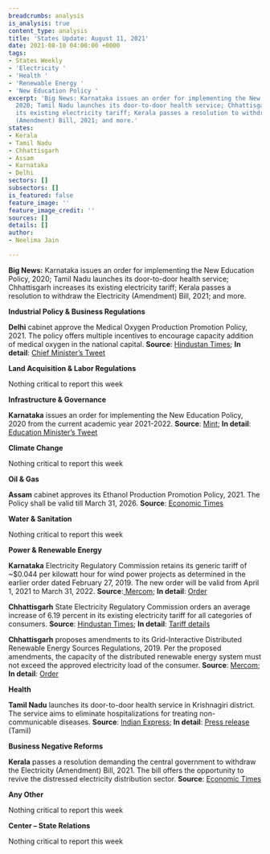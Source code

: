 ```yaml
---
breadcrumbs: analysis
is_analysis: true
content_type: analysis
title: 'States Update: August 11, 2021'
date: 2021-08-10 04:00:00 +0000
tags:
- States Weekly
- 'Electricity '
- 'Health '
- 'Renewable Energy '
- 'New Education Policy '
excerpt: 'Big News: Karnataka issues an order for implementing the New Education Policy,
  2020; Tamil Nadu launches its door-to-door health service; Chhattisgarh increases
  its existing electricity tariff; Kerala passes a resolution to withdraw the Electricity
  (Amendment) Bill, 2021; and more.'
states:
- Kerala
- Tamil Nadu
- Chhattisgarh
- Assam
- Karnataka
- Delhi
sectors: []
subsectors: []
is_featured: false
feature_image: ''
feature_image_credit: ''
sources: []
details: []
author:
- Neelima Jain

---
```

**Big News:** Karnataka issues an order for implementing the New Education Policy, 2020; Tamil Nadu launches its door-to-door health service; Chhattisgarh increases its existing electricity tariff; Kerala passes a resolution to withdraw the Electricity (Amendment) Bill, 2021; and more.

**Industrial Policy & Business Regulations**

**Delhi** cabinet approve the Medical Oxygen Production Promotion Policy, 2021. The policy offers multiple incentives to encourage capacity addition of medical oxygen in the national capital. **Source**: [Hindustan Times](https://www.hindustantimes.com/cities/others/covid19-delhi-cabinet-approves-policy-to-make-city-oxygen-selfreliant-101628015492187.html); **In detail**: [Chief Minister’s Tweet](https://twitter.com/ArvindKejriwal/status/1422459391064739842?s=20)

**Land Acquisition & Labor Regulations**

Nothing critical to report this week

**Infrastructure & Governance**

**Karnataka** issues an order for implementing the New Education Policy, 2020 from the current academic year 2021-2022. **Source**: [Mint](https://www.livemint.com/news/india/karnataka-becomes-first-state-to-issue-order-implementing-nep-2020-minister-11628380103297.html); **In detail**: [Education Minister’s Tweet](https://twitter.com/drashwathcn/status/1424730187715911685?s=20)

**Climate Change**

Nothing critical to report this week

**Oil & Gas**

**Assam** cabinet approves its Ethanol Production Promotion Policy, 2021. The Policy shall be valid till March 31, 2026. **Source**: [Economic Times](https://energy.economictimes.indiatimes.com/news/oil-and-gas/assam-government-approves-ethanol-production-promotion-policy/85088848)

**Water & Sanitation**

Nothing critical to report this week

**Power & Renewable Energy**

**Karnataka** Electricity Regulatory Commission retains its generic tariff of \~$0.044 per kilowatt hour for wind power projects as determined in the earlier order dated February 27, 2019. The new order will be valid from April 1, 2021 to March 31, 2022. **Source**:[ Mercom](https://mercomindia.com/karnataka-retains-generic-tariff-for-wind-projects/); **In detail**: [Order](https://karunadu.karnataka.gov.in/kerc/Documents/Determination%20of%20Generic%20Tariff%20for%20wind%20Power%20Project%20for%20FY%202020-21.pdf)

**Chhattisgarh** State Electricity Regulatory Commission orders an average increase of 6.19 percent in its existing electricity tariff for all categories of consumers. **Source**: [Hindustan Times](https://www.hindustantimes.com/cities/others/chhattisgarh-announces-6-19-hike-in-power-tariff-101628054619062.html); **In detail**: [Tariff details](http://www.cserc.gov.in/upload/upload_news/02-08-2021_16279086691.pdf)

**Chhattisgarh** proposes amendments to its Grid-Interactive Distributed Renewable Energy Sources Regulations, 2019. Per the proposed amendments, the capacity of the distributed renewable energy system must not exceed the approved electricity load of the consumer. **Source**: [Mercom](https://mercomindia.com/chhattisgarh-net-metering-distributed-renewable-systems-500-kw/); **In detail**: [Order](http://www.cserc.gov.in/upload/upload_news/05-08-2021_16281633561.pdf)

**Health**

**Tamil Nadu** launches its door-to-door health service in Krishnagiri district. The service aims to eliminate hospitalizations for treating non-communicable diseases. **Source**: [Indian Express](https://indianexpress.com/article/cities/chennai/mk-stalin-launches-doorstep-healthcare-scheme-in-tamil-nadu-7439426/); **In detail**: [Press release](https://cms.tn.gov.in/sites/default/files/press_release/pr050821g.jpg) (Tamil)

**Business Negative Reforms**

**Kerala** passes a resolution demanding the central government to withdraw the Electricity (Amendment) Bill, 2021. The bill offers the opportunity to revive the distressed electricity distribution sector. **Source**: [Economic Times](https://energy.economictimes.indiatimes.com/news/power/kerala-assembly-passes-resolution-demanding-centre-to-withdraw-electricity-amendment-bill/85088624)

**Any Other**

Nothing critical to report this week

**Center – State Relations**

Nothing critical to report this week